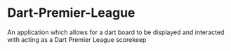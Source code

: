 # Dart-Premier-League
An application which allows for a dart board to be displayed and interacted with acting as a Dart Premier League scorekeep
